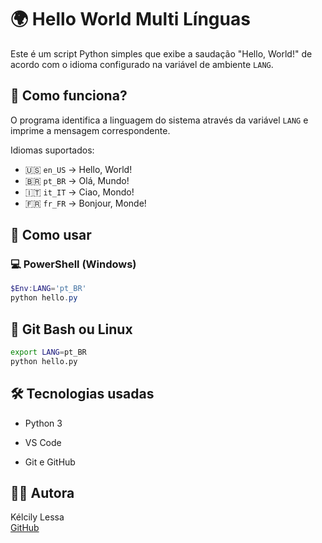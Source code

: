 # 🌍 Hello World Multi Línguas

Este é um script Python simples que exibe a saudação "Hello, World!" de acordo com o idioma configurado na variável de ambiente `LANG`.

## 📜 Como funciona?

O programa identifica a linguagem do sistema através da variável `LANG` e imprime a mensagem correspondente.

Idiomas suportados:

- 🇺🇸 `en_US` → Hello, World!
- 🇧🇷 `pt_BR` → Olá, Mundo!
- 🇮🇹 `it_IT` → Ciao, Mondo!
- 🇫🇷 `fr_FR` → Bonjour, Monde!

## 🚀 Como usar

### 💻 PowerShell (Windows)

```powershell
$Env:LANG='pt_BR'
python hello.py
```
## 🐧 Git Bash ou Linux

```bash
export LANG=pt_BR
python hello.py
```

## 🛠️ Tecnologias usadas

- Python 3

- VS Code

- Git e GitHub



## 👩‍💻 Autora

Kélcily Lessa    
[GitHub](https://github.com/Layle234)